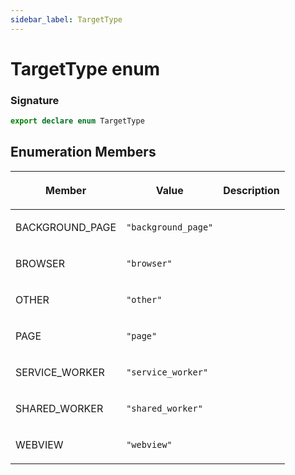 ```yaml
---
sidebar_label: TargetType
---
```


# TargetType enum

### Signature

```typescript
export declare enum TargetType
```

## Enumeration Members

<table><thead><tr><th>

Member

</th><th>

Value

</th><th>

Description

</th></tr></thead>
<tbody><tr><td>

BACKGROUND_PAGE

</td><td>

`"background_page"`

</td><td>

</td></tr>
<tr><td>

BROWSER

</td><td>

`"browser"`

</td><td>

</td></tr>
<tr><td>

OTHER

</td><td>

`"other"`

</td><td>

</td></tr>
<tr><td>

PAGE

</td><td>

`"page"`

</td><td>

</td></tr>
<tr><td>

SERVICE_WORKER

</td><td>

`"service_worker"`

</td><td>

</td></tr>
<tr><td>

SHARED_WORKER

</td><td>

`"shared_worker"`

</td><td>

</td></tr>
<tr><td>

WEBVIEW

</td><td>

`"webview"`

</td><td>

</td></tr>
</tbody></table>
